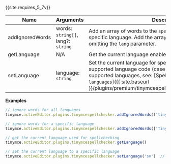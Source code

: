 {{site.requires_5_7v}}

| Name | Arguments | Description |
|------| ------| ----------- |
| addIgnoredWords | words: `string[]`, lang?: `string` | Add an array of words to the `spellchecker_ignore_list` for a specific language. Add the array of words to all languages by omitting the `lang` parameter. |
| getLanguage | N/A | Get the current language enabled for spellchecking.
| setLanguage | language: `string` | Set the current language for spellchecking. This must be a supported language code (case-sensitive). For a list of supported languages, see: [Spell Checker Pro - `Supported languages`]({{ site.baseurl }}/plugins/premium/tinymcespellchecker/#supportedlanguages).

**Examples**

```js
// ignore words for all languages
tinymce.activeEditor.plugins.tinymcespellchecker.addIgnoredWords(['tinymce']);

// ignore words for a specific language
tinymce.activeEditor.plugins.tinymcespellchecker.addIgnoredWords(['TinyMCE', 'tinymce'], 'en_us');

// get the current language used for spellchecking
tinymce.activeEditor.plugins.tinymcespellchecker.getLanguage()

// set the current language to a specific language
tinymce.activeEditor.plugins.tinymcespellchecker.setLanguage('sv')  // e.g. Swedish
```
